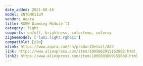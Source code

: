 ```yaml
---
date_added: 2021-08-16
model: ZNTGMK11LM
vendor: Aqara
title: RGBW Dimming Module T1
category: light
supports: on/off, brightness, colortemp, colorxy
zigbeemodel: ['lumi.light.rgbac1']
compatible: [z2m]
mlink: https://www.aqara.com/cn/productDetail/d24
link: https://www.aliexpress.com/item/1005002915162802.html
link2: https://www.aliexpress.com/item/1005003099155669.html
---
```

